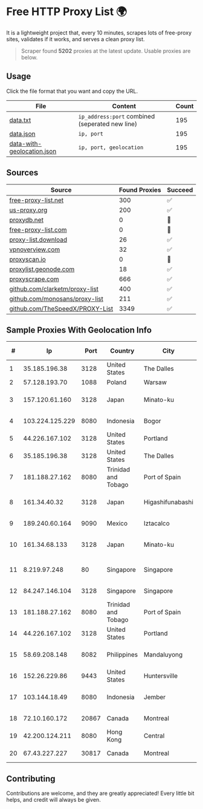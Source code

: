 
# Free HTTP Proxy List 🌍

It is a lightweight project that, every 10 minutes, scrapes lots of free-proxy sites, validates if it works, and serves a clean proxy list.


> Scraper found **5202** proxies at the latest update. Usable proxies are below.

## Usage

Click the file format that you want and copy the URL.


|File|Content|Count|
|----|-------|-----|
|[data.txt](https://raw.githubusercontent.com/themiralay/Proxy-List-World/master/data.txt)|`ip_address:port` combined (seperated new line)|195|
|[data.json](https://raw.githubusercontent.com/themiralay/Proxy-List-World/master/data.json)|`ip, port`|195|
|[data-with-geolocation.json](https://raw.githubusercontent.com/themiralay/Proxy-List-World/master/data-with-geolocation.json)|`ip, port, geolocation`|195|

## Sources

|Source|Found Proxies|Succeed|
|------|-------------|-------|
|[free-proxy-list.net](https://free-proxy-list.net)|300|✅|
|[us-proxy.org](https://www.us-proxy.org)|200|✅|
|[proxydb.net](http://proxydb.net)|0|🚫|
|[free-proxy-list.com](https://free-proxy-list.com/?page=&port=&type%5B%5D=http&type%5B%5D=https&up_time=0&search=Search)|0|🚫|
|[proxy-list.download](https://www.proxy-list.download/HTTP)|26|✅|
|[vpnoverview.com](https://vpnoverview.com/privacy/anonymous-browsing/free-proxy-servers)|32|✅|
|[proxyscan.io](https://www.proxyscan.io)|0|🚫|
|[proxylist.geonode.com](https://proxylist.geonode.com/api/proxy-list?limit=300&page=1&sort_by=lastChecked&sort_type=desc&protocols=http,https)|18|✅|
|[proxyscrape.com](https://api.proxyscrape.com/v2/?request=displayproxies&protocol=http&timeout=10000&country=all&ssl=all&anonymity=all)|666|✅|
|[github.com/clarketm/proxy-list](https://raw.githubusercontent.com/clarketm/proxy-list/master/proxy-list-raw.txt)|400|✅|
|[github.com/monosans/proxy-list](https://raw.githubusercontent.com/monosans/proxy-list/main/proxies/http.txt)|211|✅|
|[github.com/TheSpeedX/PROXY-List](https://raw.githubusercontent.com/TheSpeedX/PROXY-List/master/http.txt)|3349|✅|


## Sample Proxies With Geolocation Info

|#|Ip|Port|Country|City|Internet Service Provider|
|-|--|----|-------|----|-------------------------|
|1|35.185.196.38|3128|United States|The Dalles|Google LLC|
|2|57.128.193.70|1088|Poland|Warsaw|OVH SAS|
|3|157.120.61.160|3128|Japan|Minato-ku|NTT PC Communications, Inc.|
|4|103.224.125.229|8080|Indonesia|Bogor|PT Curug Lintas Indonesia|
|5|44.226.167.102|3128|United States|Portland|Amazon.com, Inc.|
|6|35.185.196.38|3128|United States|The Dalles|Google LLC|
|7|181.188.27.162|8080|Trinidad and Tobago|Port of Spain|Columbus Communications Trinidad Limited.|
|8|161.34.40.32|3128|Japan|Higashifunabashi|NTT PC Communications, Inc.|
|9|189.240.60.164|9090|Mexico|Iztacalco|Uninet S.A. de C.V.|
|10|161.34.68.133|3128|Japan|Minato-ku|NTT PC Communications, Inc.|
|11|8.219.97.248|80|Singapore|Singapore|Alibaba (US) Technology Co., Ltd.|
|12|84.247.146.104|3128|Singapore|Singapore|Contabo Asia Private Limited|
|13|181.188.27.162|8080|Trinidad and Tobago|Port of Spain|Columbus Communications Trinidad Limited.|
|14|44.226.167.102|3128|United States|Portland|Amazon.com, Inc.|
|15|58.69.208.148|8082|Philippines|Mandaluyong|Philippine Long Distance Telephone Co.|
|16|152.26.229.86|9443|United States|Huntersville|MCNC|
|17|103.144.18.49|8080|Indonesia|Jember|PT Gasatek Bintang Nusantara|
|18|72.10.160.172|20867|Canada|Montreal|GloboTech Communications|
|19|42.200.124.211|8080|Hong Kong|Central|PCCW IMSBiz|
|20|67.43.227.227|30817|Canada|Montreal|GloboTech Communications|



## Contributing

Contributions are welcome, and they are greatly appreciated! Every
little bit helps, and credit will always be given.

